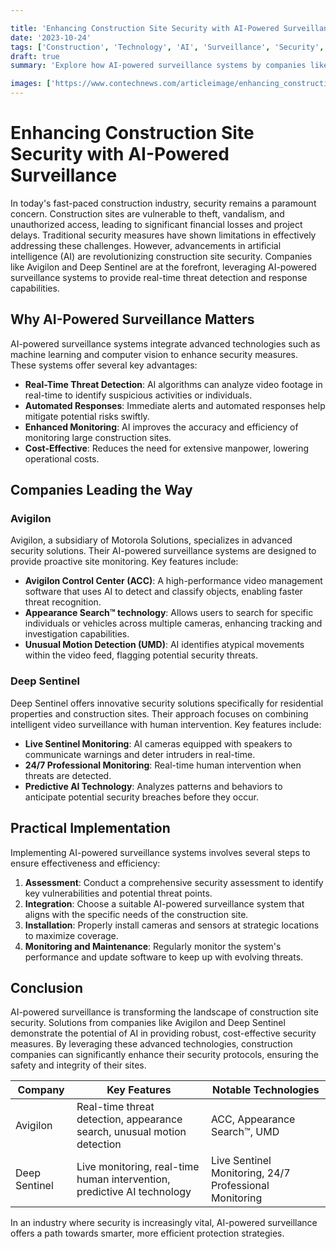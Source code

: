 ```yaml
---

title: 'Enhancing Construction Site Security with AI-Powered Surveillance'
date: '2023-10-24'
tags: ['Construction', 'Technology', 'AI', 'Surveillance', 'Security', 'Innovations', 'Avigilon', 'Deep Sentinel']
draft: true
summary: 'Explore how AI-powered surveillance systems by companies like Avigilon and Deep Sentinel are transforming security measures on construction sites with real-time threat detection and response capabilities.'

images: ['https://www.contechnews.com/articleimage/enhancing_construction_site_security_with_ai_powered_surveillance.webp']
---
```


# Enhancing Construction Site Security with AI-Powered Surveillance

In today's fast-paced construction industry, security remains a paramount concern. Construction sites are vulnerable to theft, vandalism, and unauthorized access, leading to significant financial losses and project delays. Traditional security measures have shown limitations in effectively addressing these challenges. However, advancements in artificial intelligence (AI) are revolutionizing construction site security. Companies like Avigilon and Deep Sentinel are at the forefront, leveraging AI-powered surveillance systems to provide real-time threat detection and response capabilities.

## Why AI-Powered Surveillance Matters

AI-powered surveillance systems integrate advanced technologies such as machine learning and computer vision to enhance security measures. These systems offer several key advantages:

- **Real-Time Threat Detection**: AI algorithms can analyze video footage in real-time to identify suspicious activities or individuals.
- **Automated Responses**: Immediate alerts and automated responses help mitigate potential risks swiftly.
- **Enhanced Monitoring**: AI improves the accuracy and efficiency of monitoring large construction sites.
- **Cost-Effective**: Reduces the need for extensive manpower, lowering operational costs.

## Companies Leading the Way

### Avigilon

Avigilon, a subsidiary of Motorola Solutions, specializes in advanced security solutions. Their AI-powered surveillance systems are designed to provide proactive site monitoring. Key features include:

- **Avigilon Control Center (ACC)**: A high-performance video management software that uses AI to detect and classify objects, enabling faster threat recognition.
- **Appearance Search™ technology**: Allows users to search for specific individuals or vehicles across multiple cameras, enhancing tracking and investigation capabilities.
- **Unusual Motion Detection (UMD)**: AI identifies atypical movements within the video feed, flagging potential security threats.

### Deep Sentinel

Deep Sentinel offers innovative security solutions specifically for residential properties and construction sites. Their approach focuses on combining intelligent video surveillance with human intervention. Key features include:

- **Live Sentinel Monitoring**: AI cameras equipped with speakers to communicate warnings and deter intruders in real-time.
- **24/7 Professional Monitoring**: Real-time human intervention when threats are detected.
- **Predictive AI Technology**: Analyzes patterns and behaviors to anticipate potential security breaches before they occur.

## Practical Implementation

Implementing AI-powered surveillance systems involves several steps to ensure effectiveness and efficiency:

1. **Assessment**: Conduct a comprehensive security assessment to identify key vulnerabilities and potential threat points.
2. **Integration**: Choose a suitable AI-powered surveillance system that aligns with the specific needs of the construction site.
3. **Installation**: Properly install cameras and sensors at strategic locations to maximize coverage.
4. **Monitoring and Maintenance**: Regularly monitor the system's performance and update software to keep up with evolving threats.

## Conclusion

AI-powered surveillance is transforming the landscape of construction site security. Solutions from companies like Avigilon and Deep Sentinel demonstrate the potential of AI in providing robust, cost-effective security measures. By leveraging these advanced technologies, construction companies can significantly enhance their security protocols, ensuring the safety and integrity of their sites.

| Company        | Key Features                                                              | Notable Technologies                        |
|----------------|--------------------------------------------------------------------------|--------------------------------------------|
| Avigilon       | Real-time threat detection, appearance search, unusual motion detection  | ACC, Appearance Search™, UMD               |
| Deep Sentinel  | Live monitoring, real-time human intervention, predictive AI technology  | Live Sentinel Monitoring, 24/7 Professional Monitoring |

In an industry where security is increasingly vital, AI-powered surveillance offers a path towards smarter, more efficient protection strategies.